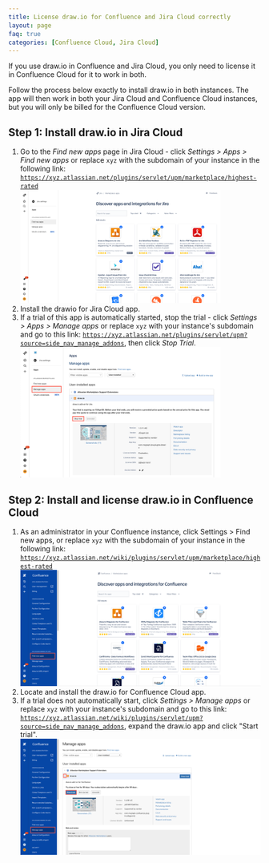 ```yaml
---
title: License draw.io for Confluence and Jira Cloud correctly
layout: page
faq: true
categories: [Confluence Cloud, Jira Cloud]
---
```

If you use draw.io in Confluence and Jira Cloud, you only need to license it in Confluence Cloud for it to work in both.

Follow the process below exactly to install draw.io in both instances. The app will then work in both your Jira Cloud and Confluence Cloud instances, but you will only be billed for the Confluence Cloud version.

## Step 1: Install draw.io in Jira Cloud
1. Go to the _Find new apps_ page in Jira Cloud - click _Settings > Apps > Find new apps_ or replace ``xyz`` with the subdomain of your instance in the following link: [``https://xyz.atlassian.net/plugins/servlet/upm/marketplace/highest-rated``](https://xyz.atlassian.net/plugins/servlet/upm/marketplace/highest-rated)
<br /><img src="/assets/img/blog/jira-cloud-find-new-apps.png" width="400" alt="Find the draw.io app for your Jira Cloud instance via Settings">
2. Install the drawio for Jira Cloud app.
3. If a trial of this app is automatically started, stop the trial - click _Settings > Apps > Manage apps_ or replace ``xyz`` with your instance's subdomain and go to this link: [``https://xyz.atlassian.net/plugins/servlet/upm?source=side_nav_manage_addons``](https://xyz.atlassian.net/plugins/servlet/upm?source=side_nav_manage_addons), then click _Stop Trial_.
<br /><img src="/assets/img/blog/drawio-jira-cloud-stop-trial.png" width="400" alt="Stop your free draw.io trial in your Jira Cloud instance via Settings">


## Step 2: Install and license draw.io in Confluence Cloud

1. As an administrator in your Confluence instance, click Settings > Find new apps, or replace ``xyz`` with the subdomain of your instance in the following link: [``https://xyz.atlassian.net/wiki/plugins/servlet/upm/marketplace/highest-rated``](https://xyz.atlassian.net/wiki/plugins/servlet/upm/marketplace/highest-rated)
<br ><img src="/assets/img/blog/confluence-cloud-find-new-apps.png" width="600" alt="Find and install draw.io in your Confluence Cloud instance via Settings">
2. Locate and install the draw.io for Confluence Cloud app.
3. If a trial does not automatically start, click _Settings > Manage apps_ or replace ``xyz`` with your instance's subdomain and go to this link: [``https://xyz.atlassian.net/wiki/plugins/servlet/upm?source=side_nav_manage_addons``](https://xyz.atlassian.net/wiki/plugins/servlet/upm?source=side_nav_manage_addons), expand the draw.io app and click "Start trial".
<br /><img src="/assets/img/blog/drawio-confluence-cloud-free-trial.png" width="600" alt="Start the free trial of draw.io for Confluence Cloud via Settings">
